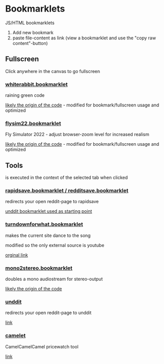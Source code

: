 # Bookmarklets

JS/HTML bookmarklets

1. Add new bookmark
2. paste file-content as link (view a bookmarklet and use the "copy raw content"-button)


## Fullscreen

Click anywhere in the canvas to go fullscreen

### [whiterabbit.bookmarklet](https://github.com/000MDK/Bookmarklets/Fullscreen/whiterabbit.bookmarklet)

raining green code

[likely the origin of the code](https://angularfixing.com/how-to-make-javascript-raining-matrix-code-as-a-background-of-the-website/) - modified for bookmark/fullscreen usage and optimized

### [flysim22.bookmarklet](https://github.com/000MDK/Bookmarklets/Fullscreen/flysim22.bookmarklet)

Fly Simulator 2022 - adjust browser-zoom level for increased realism

[likely the origin of the code](https://www.terrybutler.co.uk/2021/08/17/animated-fly-cursor-for-cats/) - modified for bookmark/fullscreen usage and optimized


## Tools

is executed in the context of the selected tab when clicked

### [rapidsave.bookmarklet / redditsave.bookmarklet](https://github.com/000MDK/Bookmarklets/Tools/rapidsave.bookmarklet)

redirects your open reddit-page to rapidsave

[unddit bookmarklet used as starting point](https://www.unddit.com/)

### [turndownforwhat.bookmarklet](https://github.com/000MDK/Bookmarklets/Tools/turndownforwhat.bookmarklet)

makes the current site dance to the song

modified so the only external source is youtube

[orginal link](https://nthitz.github.io/turndownforwhatjs/)

### [mono2stereo.bookmarklet](https://github.com/000MDK/Bookmarklets/Tools/mono2stereo.bookmarklet)

doubles a mono audiostream for stereo-output

[likely the origin of the code](https://www.reddit.com/user/AudioContext/)

### [unddit](https://www.unddit.com/)

redirects your open reddit-page to unddit

[link](https://www.unddit.com/)

### [camelet](https://de.camelcamelcamel.com/tools/bookmarklet)

CamelCamelCamel pricewatch tool

[link](https://de.camelcamelcamel.com/tools/bookmarklet)
